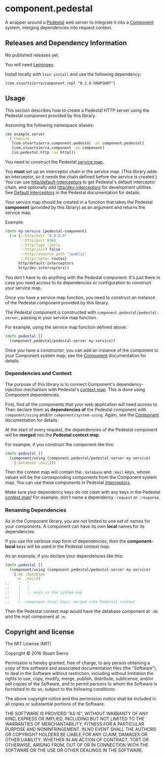 # component.pedestal

A wrapper around a [Pedestal] web server to integrate it into a
[Component] system, merging dependencies into request context.

[Pedestal]: http://pedestal.io/
[Component]: https://github.com/stuartsierra/component



## Releases and Dependency Information

No published releases yet.

You will need [Leiningen].

Install locally with `lein install` and use the following dependency:

    [com.stuartsierra/component.repl "0.1.0-SNAPSHOT"]

[Leiningen]: http://leiningen.org/



## Usage

This section describes how to create a Pedestal HTTP server using the
Pedestal component provided by this library.

Assuming the following namespace aliases:

```clojure
(ns example.server
  (:require
   [com.stuartsierra.component.pedestal :as component.pedestal]
   [com.stuartsierra.component :as component]
   [io.pedestal.http :as http]))
```

You need to construct the Pedestal [service map].

[service map]: http://pedestal.io/reference/service-map

You **must** set up an interceptor chain in the service map. (This
library adds an interceptor, so it needs the chain defined before the
service is created.) You can use [http/default-interceptors] to get
Pedestal's default interceptor chain, and optionally add
[http/dev-interceptors] for development utilities.
See [Default Interceptors] in the Pedestal documentation for details.

[http/default-interceptors]: http://pedestal.io/api/pedestal.service/io.pedestal.http.html#var-default-interceptors
[http/dev-interceptors]: http://pedestal.io/api/pedestal.service/io.pedestal.http.html#var-dev-interceptors
[Default Interceptors]: http://pedestal.io/reference/default-interceptors

Your service map should be created in a function that takes the
Pedestal **component** (provided by this library) as an argument and
returns the service map.

Example:

```clojure
(defn my-service [pedestal-component]
  (-> {::http/host "0.0.0.0"
       ::http/port 8080
       ::http/type :jetty
       ::http/join? false
       ::http/resource-path "/public"
       ::http/routes routes}
      http/default-interceptors
      http/dev-interceptors))
```

You don't have to do anything with the Pedestal component: It's just
there in case you need access to its dependencies or configuration to
construct your service map.

Once you have a service map function, you need to construct an
instance of the Pedestal component provided by this library.

The Pedestal component is constructed with
`component.pedestal/pedestal-server`, passing in your service map
function.

For example, using the service map function defined above:

```clojure
(defn pedestal []
  (component.pedestal/pedestal-server my-service))
```

Once you have a constructor, you can add an instance of the component
to your Component system map; see the [Component] documentation for
details.


### Dependencies and Context

The purpose of this library is to connect Component's
dependency-injection mechanism with Pedestal's [context map]. This is
done using Component dependencies.

[context map]: http://pedestal.io/reference/context-map

First, find all the components that your web application will need
access to. Then declare them as **dependencies of** the Pedestal
component with `component/using` and/or `component/system-using`.
Again, see the [Component] documentation for details.

At the start of every request, the dependencies of the Pedestal
component will be **merged** into the **Pedestal context map**.

For example, if you construct the component like this:

```clojure
(defn pedestal []
  (component/using (component.pedestal/pedestal-server my-service)
    [:database :mail]))
```

Then the context map will contain the `:database` and `:mail` keys,
whose values will be the corresponding components from the Component
system map. You can use these components in Pedestal [interceptors].

[interceptors]: http://pedestal.io/reference/interceptors

Make sure your dependency keys do not clash with any keys in the
Pedestal [context map]! For example, don't name a dependency
`:request` or `:response`.


### Renaming Dependencies

As in the Component library, you are not limited to one set of names
for your components. A component can have its own **local** names for
its dependencies.

If you use the verbose map form of dependencies, then the
**component-local** keys will be used in the Pedestal context map.

As an example, if you declare your dependencies like this:

```clojure
(defn pedestal []
  (component/using (component.pedestal/pedestal-server my-service)
    {:db :database
     :m  :mail))
;;    ^   ^
;;    |   |
;;    |   \- keys in the system map
;;    |
;;    \- component-local keys: merged into Pedestal context
```

Then the Pedestal context map would have the database component at
`:db` and the mail component at `:m`.



## Copyright and license

The MIT License (MIT)

Copyright © 2016 Stuart Sierra

Permission is hereby granted, free of charge, to any person obtaining a copy of
this software and associated documentation files (the "Software"), to deal in
the Software without restriction, including without limitation the rights to
use, copy, modify, merge, publish, distribute, sublicense, and/or sell copies of
the Software, and to permit persons to whom the Software is furnished to do so,
subject to the following conditions:

The above copyright notice and this permission notice shall be included in all
copies or substantial portions of the Software.

THE SOFTWARE IS PROVIDED "AS IS", WITHOUT WARRANTY OF ANY KIND, EXPRESS OR
IMPLIED, INCLUDING BUT NOT LIMITED TO THE WARRANTIES OF MERCHANTABILITY, FITNESS
FOR A PARTICULAR PURPOSE AND NONINFRINGEMENT. IN NO EVENT SHALL THE AUTHORS OR
COPYRIGHT HOLDERS BE LIABLE FOR ANY CLAIM, DAMAGES OR OTHER LIABILITY, WHETHER
IN AN ACTION OF CONTRACT, TORT OR OTHERWISE, ARISING FROM, OUT OF OR IN
CONNECTION WITH THE SOFTWARE OR THE USE OR OTHER DEALINGS IN THE SOFTWARE.
